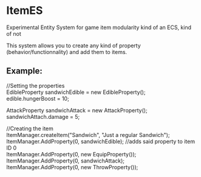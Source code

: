 # ItemES
Experimental Entity System for game item modularity
kind of an ECS, kind of not

This system allows you to create any kind of property (behavior/functionnality) and add them to items.

Example:
-------------------------------------------------------------------------------------------------------

//Setting the properties  
EdibleProperty sandwichEdible = new EdibleProperty();  
edible.hungerBoost = 10;  
  
AttackProperty sandwichAttack = new AttackProperty();  
sandwichAttach.damage = 5;  
  
//Creating the item  
ItemManager.createItem("Sandwich", "Just a regular Sandwich");  
ItemManager.AddProperty(0, sandwichEdible);  //adds said property to item ID 0  
ItemManager.AddProperty(0, new EquipProperty());  
ItemManager.AddProperty(0, sandwichAttack);  
ItemManager.AddProperty(0, new ThrowProperty());  
